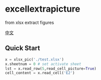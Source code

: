 # excellextrapicture
from xlsx extract figures

[中文](https://blog.csdn.net/mm644706215/article/details/120993901)

## Quick Start

```python
x = xlsx_pic('./test.xlsx')
x.sheetnum = 0 # set activate sheet
lst = x.read_row(5,read_cell_picture=True)
cell_content = x.read_cell('E2')
```
